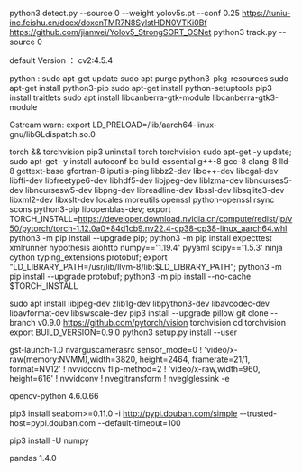 python3 detect.py --source 0  --weight yolov5s.pt --conf 0.25
https://tuniu-inc.feishu.cn/docx/doxcnTMR7N8SylstHDN0VTKi0Bf
https://github.com/jianwei/Yolov5_StrongSORT_OSNet
python3 track.py --source 0


default Version ：
cv2:4.5.4

python :
sudo apt-get update 
sudo apt purge python3-pkg-resources
sudo apt-get install python3-pip
sudo apt-get install python-setuptools
pip3 install traitlets 
sudo apt install libcanberra-gtk-module libcanberra-gtk3-module

Gstream warn: 
export LD_PRELOAD=/lib/aarch64-linux-gnu/libGLdispatch.so.0



torch && torchvision
pip3 uninstall torch torchvision
sudo apt-get -y update; 
sudo apt-get -y install autoconf bc build-essential g++-8 gcc-8 clang-8 lld-8 gettext-base gfortran-8 iputils-ping libbz2-dev libc++-dev libcgal-dev libffi-dev libfreetype6-dev libhdf5-dev libjpeg-dev liblzma-dev libncurses5-dev libncursesw5-dev libpng-dev libreadline-dev libssl-dev libsqlite3-dev libxml2-dev libxslt-dev locales moreutils openssl python-openssl rsync scons python3-pip libopenblas-dev;
export TORCH_INSTALL=https://developer.download.nvidia.cn/compute/redist/jp/v50/pytorch/torch-1.12.0a0+84d1cb9.nv22.4-cp38-cp38-linux_aarch64.whl
python3 -m pip install --upgrade pip; python3 -m pip install expecttest xmlrunner hypothesis aiohttp numpy=='1.19.4' pyyaml scipy=='1.5.3' ninja cython typing_extensions protobuf; export "LD_LIBRARY_PATH=/usr/lib/llvm-8/lib:$LD_LIBRARY_PATH"; python3 -m pip install --upgrade protobuf; python3 -m pip install --no-cache $TORCH_INSTALL

sudo apt install libjpeg-dev zlib1g-dev libpython3-dev libavcodec-dev libavformat-dev libswscale-dev
pip3 install --upgrade pillow
git clone --branch v0.9.0 https://github.com/pytorch/vision torchvision
cd torchvision
export BUILD_VERSION=0.9.0
python3 setup.py install --user



gst-launch-1.0 nvarguscamerasrc sensor_mode=0 ! 'video/x-raw(memory:NVMM),width=3820, height=2464, framerate=21/1, format=NV12' ! nvvidconv flip-method=2 ! 'video/x-raw,width=960, height=616' ! nvvidconv ! nvegltransform ! nveglglessink -e


opencv-python           4.6.0.66

pip3 install seaborn>=0.11.0   -i http://pypi.douban.com/simple --trusted-host=pypi.douban.com   --default-timeout=100

pip3 install -U numpy

pandas                  1.4.0 

